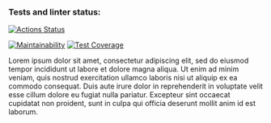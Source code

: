 ### Tests and linter status:

[![Actions Status](https://github.com/DiBDV/frontend-project-11/workflows/hexlet-check/badge.svg)](https://github.com/DiBDV/frontend-project-11/actions)

[![Maintainability](https://api.codeclimate.com/v1/badges/97f6af44a0680256a902/maintainability)](https://codeclimate.com/github/DiBDV/frontend-project-11/maintainability)
[![Test Coverage](https://api.codeclimate.com/v1/badges/97f6af44a0680256a902/test_coverage)](https://codeclimate.com/github/DiBDV/frontend-project-11/test_coverage)

Lorem ipsum dolor sit amet, consectetur adipiscing elit, sed do eiusmod tempor incididunt ut labore et dolore magna aliqua. Ut enim ad minim veniam, quis nostrud exercitation ullamco laboris nisi ut aliquip ex ea commodo consequat. Duis aute irure dolor in reprehenderit in voluptate velit esse cillum dolore eu fugiat nulla pariatur. Excepteur sint occaecat cupidatat non proident, sunt in culpa qui officia deserunt mollit anim id est laborum.
